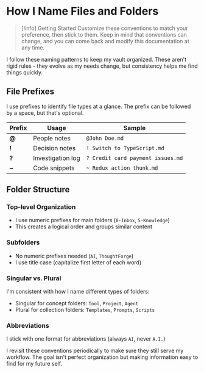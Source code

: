 # How I Name Files and Folders

> [!info] Getting Started
> Customize these conventions to match your preference, then stick to them.
> Keep in mind that conventions can change, and you can come back and modify this documentation at any time.

I follow these naming patterns to keep my vault organized. These aren't rigid rules - they evolve as my needs change, but consistency helps me find things quickly.

## File Prefixes

I use prefixes to identify file types at a glance. The prefix can be followed by a space, but that's optional.

| Prefix | Usage             | Sample                            |
| ------ | ----------------- | --------------------------------- |
| **@**  | People notes      | `@John Doe.md`                    |
| **!**  | Decision notes    | `! Switch to TypeScript.md`       |
| **?**  | Investigation log | `? Credit card payment issues.md` |
| **~**  | Code snippets     | `~ Redux action thunk.md`         |

## Folder Structure

### Top-level Organization
- I use numeric prefixes for main folders (`0-Inbox`, `5-Knowledge`)
- This creates a logical order and groups similar content

### Subfolders
- No numeric prefixes needed (`AI`, `ThoughtForge`)
- I use title case (capitalize first letter of each word)

### Singular vs. Plural

I'm consistent with how I name different types of folders:

- Singular for concept folders: `Tool`, `Project`, `Agent`
- Plural for collection folders: `Templates`, `Prompts`, `Scripts`

### Abbreviations

I stick with one format for abbreviations (always `AI`, never `A.I.`)

I revisit these conventions periodically to make sure they still serve my workflow. The goal isn't perfect organization but making information easy to find for my future self.

